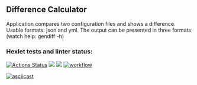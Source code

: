 ## Difference Calculator
Application compares two configuration files and shows a difference.
Usable formats: json and yml.
The output can be presented in three formats (watch help: gendiff -h) 
### Hexlet tests and linter status:
[![Actions Status](https://github.com/Daxping/java-project-71/workflows/hexlet-check/badge.svg)](https://github.com/Daxping/java-project-71/actions)
<a href="https://codeclimate.com/github/Daxping/java-project-lvl2/maintainability"><img src="https://api.codeclimate.com/v1/badges/fe8003d9e7aaf7a5f719/maintainability" /></a>
<a href="https://codeclimate.com/github/Daxping/java-project-lvl2/test_coverage"><img src="https://api.codeclimate.com/v1/badges/fe8003d9e7aaf7a5f719/test_coverage" /></a>
[![workflow](https://github.com/Daxping/java-project-71/actions/workflows/workflow.yml/badge.svg)](https://github.com/Daxping/java-project-71/actions/workflows/workflow.yml)

[![asciicast](https://asciinema.org/a/w5yXqOmNvJid4Il4GW1uFdRVn.svg)](https://asciinema.org/a/w5yXqOmNvJid4Il4GW1uFdRVn)

